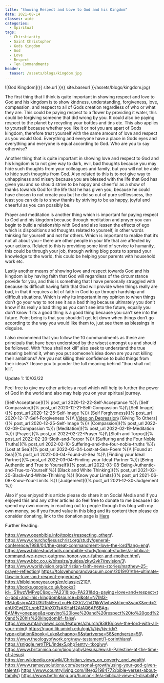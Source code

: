 ```yaml
---
title: "Showing Respect and Love to God and his Kingdom"
date: 2021-08-14
classes: wide
categories:
  - Spiritual 
tags: 
  - Chirstianity
  - Saint Christopher
  - Gods Kingdom
  - God
  - Love
  - Respect
  - Ten Commandments
header: 
  teaser: /assets/blogs/kingdom.jpg
---
```


![God Kingdom]({{ site.url }}{{ site.baseurl }}/assets/blogs/kingdom.jpg)

The first thing that I think is quite important in showing respect and love to God and his kingdom is to show kindness, understanding, forgiveness, love, compassion, and respect to all of Gods creation regardless of who or what they are. This could be paying respect to a flower by providing it water, this could be forgiving someone that did wrong by you. It could also be paying respect to the planet by recycling your bottles and tins etc. This also applies to yourself because whether you like it or not you are apart of Gods kingdom, therefore treat yourself with the same amount of love and respect as you would God. Everything and everyone have a place in Gods eyes and everything and everyone is equal according to God. Who are you to say otherwise?

Another thing that is quite important in showing love and respect to God and his kingdom is to not give way to dark, evil, bad thoughts because you may hide such thoughts from your colleagues and family, but you will not be able to hide such thoughts from God. Also related to this is to not give way to unhappiness and misery because you are blessed with the life that God has given you and so should strive to be happy and cheerful as a show of thanks towards God for the life that he has given you, because he could have chosen to not create you but he did so out of pure selflessness, the least you can do is to show thanks by striving to be as happy, joyful and cheerful as you can possibly be. 

Prayer and meditation is another thing which is important for paying respect to God and his kingdom because through meditation and prayer you can begin to build a relationship with God and also lessen the effects of ego which is dispositions and thoughts related to yourself, in other words thinking for yourself and not for others. Which is important to realize that it’s not all about you – there are other people in your life that are affected by your actions. Related to this is providing some kind of service to humanity, this could be through your job, through writing blog posts to spread your knowledge to the world, this could be helping your parents with household work etc. 

Lastly another means of showing love and respect towards God and his kingdom is by having faith that God will regardless of the circumstance provide for you, and this is something that I have personally struggled with because its difficult having faith that God will provide when things really are bad, in that it requires a lot of faith in God to go through hardship and difficult situations. Which is why its important in my opinion to when things don’t go your way to not see it as a bad thing because ultimately you don’t know if its really a bad thing as you can’t see into the future, equally you don’t know if its a good thing is a good thing because you can’t see into the future. Point being is that you shouldn’t get let down when things don’t go according to the way you would like them to, just see them as blessings in disguise. 

I also recommend that you follow the 10 commandments as these are principals that have been understood by the wisest amongst us and should be followed. With “thou shall not kill” also seek to understand the true meaning behind it, when you put someone’s idea down are you not killing their ambitions? Are you not killing their confidence to build things from their ideas? I leave you to ponder the full meaning behind “thou shall not kill”. 

Update 1: 10/03/22

Feel free to give my other articles a read which will help to further the power of God in the world and also may help you on your spiritual journey.

[Self-Acceptance]({% post_url 2020-12-22-Self-Acceptance %})\\
[Self Compassion]({% post_url 2020-12-21-Self-Compassion %})\\
[Self Image]({% post_url 2020-12-25-Self-Image %})\\
[Self Forgiveness]({% post_url 2020-12-17-Self-Forgiveness %})\\
[Video on Depression](https://www.youtube.com/watch?v=TVgQ_tgWMyU&t=7s)\\
[Giving To Others]({% post_url 2020-12-25-Self-Image %})\\
[Compassion]({% post_url 2022-02-09-Compassion %})\\
[Meditation]({% post_url 2022-02-19-Meditation %})\\
[Prayer]({% post_url 2022-02-22-Prayer %})\\
[Sloth and Torpor]({% post_url 2022-02-20-Sloth-and-Torpor %})\\
[Suffuring and the Four Noble Truths]({% post_url 2022-02-10-Suffering-and-the-four-noble-truths %})\\
[Lost at Sea]({% post_url 2022-03-04-Lost-at-Sea-Poem %})\\
[Found at Sea]({% post_url 2022-03-04-Found-at-Sea %})\\
[Finding your Ideal Partner]({% post_url 2022-03-04-Finding-your-Ideal-Partner %})\\
[Being Authentic and True to Yourself]({% post_url 2022-03-08-Being-Authentic-and-True-to-Yourself %})
[Black and White Thinking]({% post_url 2021-02-20-Black-And-White-Thinking %})
[Know your Limits]({% post_url 2021-06-08-Know-Your-Limits %})
[Judgement]({% post_url 2021-12-30-Judgement %})

Also if you enjoyed this article please do share it on Social Media and if you enjoyed this and any other articles do feel free to donate to me because I do spend my own money in reaching out to people through this blog with my own money, so if you found value in this blog and its content then please do consider donating, link to the donation page is [Here](https://lovehumanity.github.io/Donate)


Further Reading:

<https://www.openbible.info/topics/respecting_others>\\
<https://www.churchofjesuschrist.org/study/general-conference/1988/04/the-great-commandment-love-the-lord?lang=eng>\\
<https://www.biblestudytools.com/bible-study/topical-studies/a-biblical-command-we-never-outgrow-honor-your-father-and-mother.html>\\
<https://www.bbc.co.uk/bitesize/guides/zkw2vk7/revision/3>\\
<https://www.worldvision.org/christian-faith-news-stories/matthew-25-prayer-reflection>\\
<https://tolovehonorandvacuum.com/2019/01/the-ultimate-flaw-in-love-and-respect-eggerichs/>\\
<https://bibleinoneyear.org/en/classic/210/>\\
<https://books.google.co.uk/books?id=_S1IwzVMPvgC&pg=PA231&lpg=PA231&dq=paying+love+and+respect+to+god+and+his+kingdom&source=bl&ots=N7IM3-RMJq&sig=ACfU3U15klEexLcuHqGXh2z2xD1jkWIwhw&hl=en&sa=X&ved=2ahUKEwjZ0t_spbT2AhXOTsAKHaH2AtAQ6AF6BAg-EAM#v=onepage&q=paying%20love%20and%20respect%20to%20god%20and%20his%20kingdom&f=false>\\
<https://www.mtairynews.com/features/church/93816/love-the-lord-with-all-your-mind>\\
<https://quod.lib.umich.edu/cgi/k/kjv/kjv-idx?type=citation&book=Luke&chapno=9&startverse=56&endverse=56>\\
<https://www.theologyofwork.org/new-testament/1-corinthians>\\
<https://sniggle.net/TPL/index5.php?entry=tkogiwy>\\
<https://www.britannica.com/biography/Jesus/Jewish-Palestine-at-the-time-of-Jesus>\\
<https://en.wikipedia.org/wiki/Christian_views_on_poverty_and_wealth>\\
<https://www.ramseysolutions.com/personal-growth/using-your-god-given-talents>\\
<https://www.countryliving.com/life/g31984772/bible-verses-about-family/>\\
<https://www.bethinking.org/human-life/a-biblical-view-of-disability>\\
